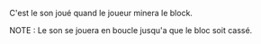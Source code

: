 C'est le son joué quand le joueur minera le block.

NOTE : Le son se jouera en boucle jusqu'a que le bloc soit cassé.